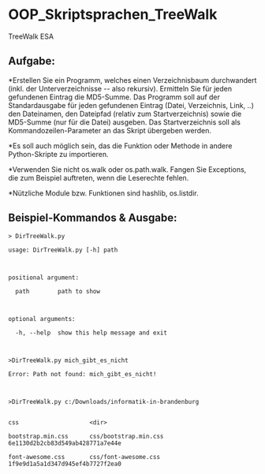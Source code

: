 # OOP_Skriptsprachen_TreeWalk
TreeWalk ESA

## Aufgabe:

*Erstellen Sie ein Programm, welches einen Verzeichnisbaum durchwandert (inkl. der Unterverzeichnisse -- also rekursiv). Ermitteln Sie für jeden gefundenen Eintrag die MD5-Summe.  Das Programm soll auf der Standardausgabe für jeden gefundenen Eintrag (Datei, Verzeichnis, Link, ..) den Dateinamen, den Dateipfad (relativ zum Startverzeichnis) sowie  die MD5-Summe (nur für die Datei)  ausgeben. Das Startverzeichnis soll als Kommandozeilen-Parameter an das Skript übergeben werden. 

*Es soll auch möglich sein, das die Funktion oder Methode in andere Python-Skripte zu importieren.

*Verwenden Sie nicht os.walk oder os.path.walk. Fangen Sie Exceptions, die zum Beispiel auftreten, wenn die Leserechte fehlen.

*Nützliche Module bzw. Funktionen sind hashlib, os.listdir.



## Beispiel-Kommandos & Ausgabe:
```
> DirTreeWalk.py

usage: DirTreeWalk.py [-h] path



positional argument:

  path        path to show



optional arguments:

  -h, --help  show this help message and exit



>DirTreeWalk.py mich_gibt_es_nicht

Error: Path not found: mich_gibt_es_nicht!



>DirTreeWalk.py c:/Downloads/informatik-in-brandenburg


css                    <dir>

bootstrap.min.css      css/bootstrap.min.css      6e1130d2b2cb83d549ab428771a7e44e

font-awesome.css       css/font-awesome.css       1f9e9d1a5a1d347d945ef4b7727f2ea0
```
